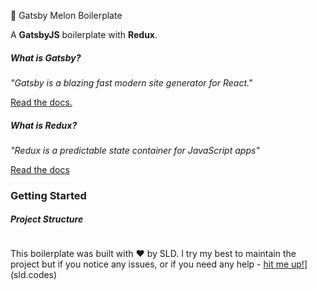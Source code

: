 🍈 Gatsby Melon Boilerplate

A **GatsbyJS** boilerplate with **Redux**.

##### What is Gatsby?

_"Gatsby is a blazing fast modern site generator for React."_ 

[Read the docs.](https://www.gatsbyjs.org/docs/)

##### What is Redux?

_"Redux is a predictable state container for JavaScript apps"_

[Read the docs](https://redux.js.org/introduction/getting-started)

### Getting Started

##### Project Structure

```

```

This boilerplate was built with ❤️ by SLD. I try my best to maintain the project but if you notice any issues, or if you need any help - [hit me up!](sld.codes)](sld.codes)
